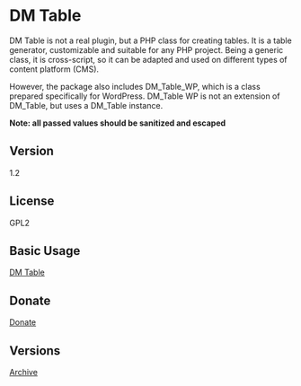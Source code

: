 # DM Table

DM Table is not a real plugin, but a PHP class for creating tables. It is a table generator, customizable and suitable for any PHP project. Being a generic class, it is cross-script, so it can be adapted and used on different types of content platform (CMS).

However, the package also includes DM_Table_WP, which is a class prepared specifically for WordPress. DM_Table WP is not an extension of DM_Table, but uses a DM_Table instance.

__Note: all passed values should be sanitized and escaped__

## Version
1.2

## License
GPL2

## Basic Usage 
[DM Table](https://www.iljester.com/portfolio/dm-table/)

## Donate
[Donate](https://www.iljester.com/donate-donazione/)

## Versions
[Archive](https://www.iljester.com/dm-table-versions/)
